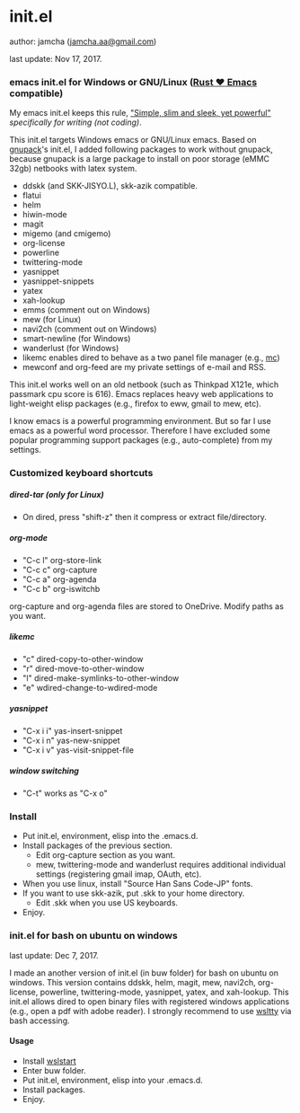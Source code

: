 # init.el
author: jamcha (jamcha.aa@gmail.com)

last update: Nov 17, 2017.

### emacs init.el for Windows or GNU/Linux ([Rust :heart: Emacs](https://github.com/wilfred/remacs) compatible)

My emacs init.el keeps this rule, ["Simple, slim and sleek, yet powerful"](http://scribes.sourceforge.net/) _specifically for writing (not coding)_.

This init.el targets Windows emacs or GNU/Linux emacs. Based on [gnupack](http://gnupack.osdn.jp/docs/latest/UsersGuide.html)'s init.el, I added following packages to work without gnupack, because gnupack is a large package to install on poor storage (eMMC 32gb) netbooks with latex system.

- ddskk (and SKK-JISYO.L), skk-azik compatible.
- flatui
- helm
- hiwin-mode
- magit
- migemo (and cmigemo)
- org-license
- powerline
- twittering-mode
- yasnippet
- yasnippet-snippets
- yatex
- xah-lookup
- emms (comment out on Windows)
- mew (for Linux)
- navi2ch (comment out on Windows)
- smart-newline (for Windows)
- wanderlust (for Windows)
- likemc enables dired to behave as a two panel file manager (e.g., [mc](https://github.com/MidnightCommander/mc))
- mewconf and org-feed are my private settings of e-mail and RSS.

This init.el works well on an old netbook (such as Thinkpad X121e, which passmark cpu score is 616). Emacs replaces heavy web applications to light-weight elisp packages (e.g., firefox to eww, gmail to mew, etc).

I know emacs is a powerful programming environment. But so far I use emacs as a powerful word processor. Therefore I have excluded some popular programming support packages (e.g., auto-complete) from my settings.

### Customized keyboard shortcuts
##### dired-tar (only for Linux)
- On dired, press "shift-z" then it compress or extract file/directory.

##### org-mode
- "C-c l" org-store-link
- "C-c c" org-capture
- "C-c a" org-agenda
- "C-c b" org-iswitchb

org-capture and org-agenda files are stored to OneDrive. Modify paths as you want.

##### likemc
- "c" dired-copy-to-other-window
- "r" dired-move-to-other-window
- "l" dired-make-symlinks-to-other-window
- "e" wdired-change-to-wdired-mode

##### yasnippet
- "C-x i i" yas-insert-snippet
- "C-x i n" yas-new-snippet
- "C-x i v" yas-visit-snippet-file

##### window switching
- "C-t" works as "C-x o"

### Install
- Put init.el, environment, elisp into the .emacs.d.
- Install packages of the previous section.
  + Edit org-capture section as you want.
  + mew, twittering-mode and wanderlust requires additional individual settings (registering gmail imap, OAuth, etc).
- When you use linux, install "Source Han Sans Code-JP" fonts.
- If you want to use skk-azik, put .skk to your home directory.
  + Edit .skk when you use US keyboards.
- Enjoy.

### init.el for bash on ubuntu on windows
last update: Dec 7, 2017.

I made an another version of init.el (in buw folder) for bash on ubuntu on windows. This version contains ddskk, helm, magit, mew, navi2ch, org-license, powerline, twittering-mode, yasnippet, yatex, and xah-lookup. This init.el allows dired to open binary files with registered windows applications (e.g., open a pdf with adobe reader). I strongly recommend to use [wsltty](https://github.com/mintty/wsltty) via bash accessing.

#### Usage
- Install [wslstart](https://www49.atwiki.jp/ntemacs/pages/62.html)
- Enter buw folder.
- Put init.el, environment, elisp into your .emacs.d.
- Install packages.
- Enjoy.

